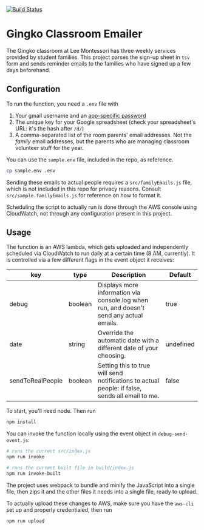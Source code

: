 [![Build Status](https://travis-ci.org/neagle/classroom-emailer.svg?branch=master)](https://travis-ci.org/neagle/classroom-emailer)

# Gingko Classroom Emailer

The Gingko classroom at Lee Montessori has three weekly services provided by student families. This project parses the sign-up sheet in `tsv` form and sends reminder emails to the families who have signed up a few days beforehand.

## Configuration

To run the function, you need a `.env` file with

1. Your gmail username and an [app-specific password](https://myaccount.google.com/apppasswords)
2. The unique key for your Google spreadsheet (check your spreadsheet's URL: it's the hash after `/d/`)
3. A comma-separated list of the room parents' email addresses. Not the _family_ email addresses, but the parents who are managing classroom volunteer stuff for the year.

You can use the `sample.env` file, included in the repo, as reference.

```sh
cp sample.env .env
```

Sending these emails to actual people requires a `src/familyEmails.js` file, which is not included in this repo for privacy reasons. Consult `src/sample.familyEmails.js` for reference on how to format it.

Scheduling the script to actually run is done through the AWS console using CloudWatch, not through any configuration present in this project.

## Usage

The function is an AWS lambda, which gets uploaded and independently scheduled via CloudWatch to run daily at a certain time (8 AM, currently). It is controlled via a few different flags in the event object it receives:

<!-- prettier-ignore-start -->
| key | type | Description | Default
| --- | --- | --- | --- |
| debug | boolean | Displays more information via console.log when run, and doesn't send any actual emails. | true |
| date | string | Override the automatic date with a different date of your choosing. | undefined |
| sendToRealPeople | boolean | Setting this to true will send notifications to actual people: if false, sends all email to me. | false |
<!-- prettier-ignore-end -->

To start, you'll need node. Then run

```sh
npm install
```

You can invoke the function locally using the event object in `debug-send-event.js`:

```sh
# runs the current src/index.js
npm run invoke

# runs the current built file in build/index.js
npm run invoke-built
```

The project uses webpack to bundle and minify the JavaScript into a single file, then zips it and the other files it needs into a single file, ready to upload.

To actually upload these changes to AWS, make sure you have the `aws-cli` set up and properly credentialed, then run

```sh
npm run upload
```
